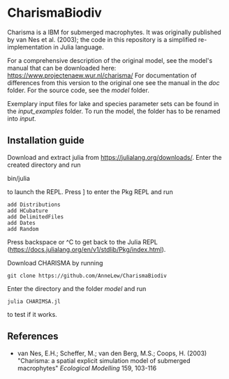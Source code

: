 # CharismaBiodiv
Charisma is a IBM for submerged macrophytes. It was originally published by van Nes et al. (2003); the code in this repository is a simplified re-implementation in Julia language.

For a comprehensive description of the original model, see the model's manual that can be downloaded here: https://www.projectenaew.wur.nl/charisma/ 
For documentation of differences from this version to the original one see the manual in the *doc* folder. For the source code, see the *model* folder.

Exemplary input files for lake and species parameter sets can be found in the *input_examples* folder. To run the model, the folder has to be renamed into *input*. 

## Installation guide
Download and extract julia from https://julialang.org/downloads/. Enter the created directory and run

bin/julia

to launch the REPL. Press ] to enter the Pkg REPL and run

```
add Distributions
add HCubature
add DelimitedFiles
add Dates
add Random
``` 
Press backspace or ^C to get back to the Julia REPL (https://docs.julialang.org/en/v1/stdlib/Pkg/index.html).

Download CHARISMA by running

```
git clone https://github.com/AnneLew/CharismaBiodiv
```
Enter the directory and the folder *model* and run
```
julia CHARIMSA.jl
```
to test if it works.

## References

- van Nes, E.H.; Scheffer, M.; van den Berg, M.S.; Coops, H. (2003) "Charisma:
  a spatial explicit simulation model of submerged macrophytes" 
  *Ecological Modelling* 159, 103-116
